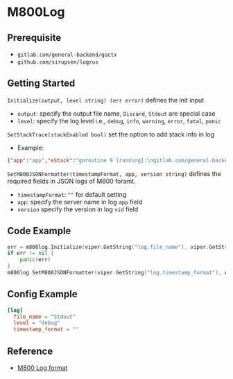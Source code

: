 # M800Log

## Prerequisite

* `gitlab.com/general-backend/goctx`
* `github.com/sirupsen/logrus`

## Getting Started

`Initialize(output, level string) (err error)` defines the init input.

* `output`: specify the output file name, `Discard`, `Stdout` are special case
* `level`: specify the log level i.e., `debug`, `info`, `warning`, `error`, `fatal`, `panic`

`SetStackTrace(stackEnabled bool)` set the option to add stack info in log

* Example:

```json
{"app":"app","eStack":"goroutine 9 [running]:\ngitlab.com/general-backend/m800log.stackTrace(0xc420090e60, 0x6fa83f)\n\t/home/ray/go/src/gitlab.com/general-backend/m800log/logger.go:167 +0xc5\ngitlab.com/general-backend/m800log.GetGeneralEntry(0x735800, 0xc420102640, 0xc420130480)\n\t/home/ray/go/src/gitlab.com/general-backend/m800log/logger.go:157 +0xc7\ngitlab.com/general-backend/m800log.Error(0x735800, 0xc420102640, 0xc42004bf88, 0x1, 0x1)\n\t/home/ray/go/src/gitlab.com/general-backend/m800log/logger.go:116 +0x3f\ngitlab.com/general-backend/m800log.TestStackTrace(0xc4201264b0)\n\t/home/ray/go/src/gitlab.com/general-backend/m800log/logger_test.go:70 +0x1f6\ntesting.tRunner(0xc4201264b0, 0x70eda8)\n\t/usr/local/go/src/testing/testing.go:777 +0xd0\ncreated by testing.(*T).Run\n\t/usr/local/go/src/testing/testing.go:824 +0x2e0\n","instanceID":"ray-M800","level":"error","message":"error","time":"2018-10-02T07:28:42.567507135Z","type":"General","vid":"v1"}
```

`SetM800JSONFormatter(timestampFormat, app, version string)` defines the required fields in JSON logs of M800 foramt.

* `timestampFormat`: `""` for default setting
* `app`: specify the server name in log `app` field
* `version` specify the version in log `vid` field

## Code Example

```go
err = m800log.Initialize(viper.GetString("log.file_name"), viper.GetString("log.level"))
if err != nil {
	panic(err)
}
m800log.SetM800JSONFormatter(viper.GetString("log.timestamp_format"), AppName, Version)
```

## Config Example

```toml
[log]
  file_name = "Stdout"
  level = "debug"
  timestamp_format = ""
```

## Reference

* [M800 Log format](https://issuetracking.maaii.com:9443/pages/viewpage.action?pageId=65128541)